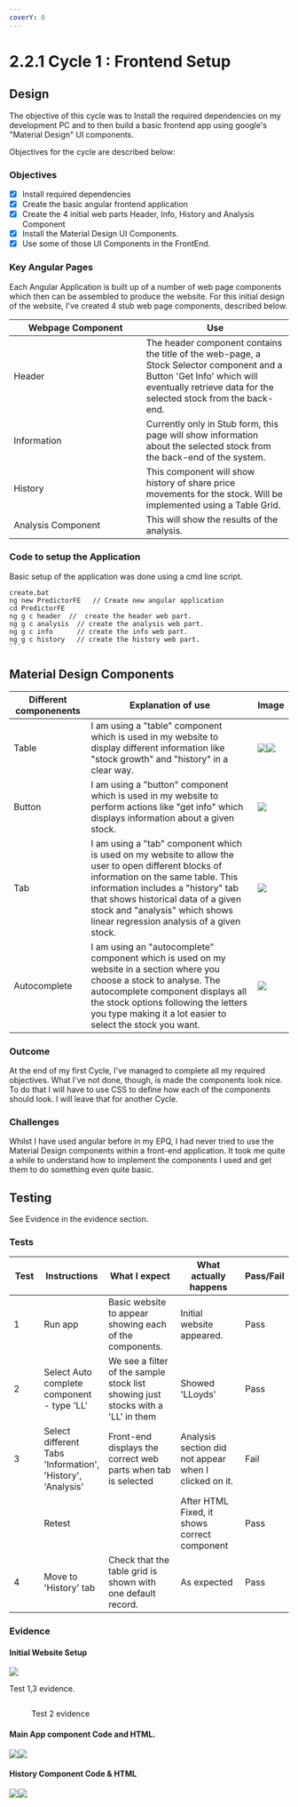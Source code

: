 ```yaml
---
coverY: 0
---
```


# 2.2.1 Cycle 1 : Frontend Setup

## Design

The objective of this cycle was to Install the required dependencies on my development PC and to then build a basic frontend app using google's "Material Design" UI components.&#x20;

Objectives for the cycle are described below:

### Objectives

* [x] Install required dependencies
* [x] Create the basic angular frontend application
* [x] Create the 4 initial web parts  Header, Info,  History and Analysis Component
* [x] Install the Material Design UI Components.
* [x] Use some of those UI Components in the FrontEnd.

### Key Angular Pages&#x20;

Each Angular Application is built up of a number of web page components which then can be assembled to produce the website. For this initial design of the website, I've created 4 stub web page components, described below.



<table><thead><tr><th width="223">Webpage Component</th><th>Use</th></tr></thead><tbody><tr><td>Header </td><td>The header component contains the title of the web-page, a Stock Selector component and a Button 'Get Info' which will eventually retrieve data for the selected stock from the back-end.</td></tr><tr><td>Information</td><td>Currently only in Stub form, this page will show information about the selected stock from the back-end of the system.</td></tr><tr><td>History</td><td>This component will show history of share price movements for the stock. Will be implemented using a Table Grid.</td></tr><tr><td>Analysis Component</td><td>This will show the results of the analysis.</td></tr></tbody></table>

### Code to setup the Application

Basic setup of the application was done using a cmd line script.

````
create.bat
ng new PredictorFE   // Create new angular application
cd PredictorFE 
ng g c header  //  create the header web part.
ng g c analysis  // create the analysis web part.
ng g c info      // create the info web part.
ng g c history   // create the history web part.
```
````

## Material Design Components



| Different componenents | Explanation of use                                                                                                                                                                                                                                                                                  | Image                                                                              |
| ---------------------- | --------------------------------------------------------------------------------------------------------------------------------------------------------------------------------------------------------------------------------------------------------------------------------------------------- | ---------------------------------------------------------------------------------- |
| Table                  | I am using a "table" component which is used in my website to display different information like "stock growth" and "history" in a clear way.                                                                                                                                                       | ![](broken-reference)![](<../../.gitbook/assets/image (10).png>)                   |
| Button                 | I am using a "button" component which is used in my website to perform actions like "get info" which displays information about a given stock.                                                                                                                                                      | ![](<../../.gitbook/assets/image (1) (1) (2).png>)                                 |
| Tab                    | I am using a "tab" component which is used on my website to allow the user to open different blocks of information on the same table. This information includes a "history" tab that shows historical data of a given stock and "analysis" which shows linear regression analysis of a given stock. | ![](<../../.gitbook/assets/image (5) (1).png>)                                     |
| Autocomplete           | I am using an "autocomplete" component which is used on my website in a section where you choose a stock to analyse. The autocomplete component displays all the stock options following the letters you type making it a lot easier to select the stock you want.                                  | ![](<../../.gitbook/assets/image (2) (1) (1) (1) (1) (1) (1) (1) (1) (1) (1).png>) |



### Outcome

At the end of my first Cycle, I've managed to complete all my required objectives. What I've not done, though, is made the components look nice. To do that I will have to use CSS to define how each of the components should look. I will leave that for another Cycle.



### Challenges

Whilst I have used angular before in my EPQ, I had never tried to use the Material Design components within a front-end application. It took me quite a while to understand how to implement the components I used and get them to do something even quite basic.

## Testing

See Evidence in the evidence section.

### Tests

<table><thead><tr><th width="67">Test</th><th>Instructions</th><th width="212">What I expect</th><th width="189">What actually happens</th><th>Pass/Fail</th></tr></thead><tbody><tr><td>1</td><td>Run app</td><td>Basic website to appear showing each of the components.</td><td>Initial website appeared.</td><td>Pass</td></tr><tr><td>2</td><td>Select Auto complete component - type 'LL'</td><td>We see a filter of the sample stock list showing just stocks with a 'LL' in them</td><td>Showed 'LLoyds'</td><td>Pass</td></tr><tr><td>3</td><td>Select different Tabs 'Information', 'History', 'Analysis'</td><td>Front-end displays the correct web parts when tab is selected</td><td>Analysis section did not appear when I clicked on  it.</td><td>Fail</td></tr><tr><td></td><td>Retest</td><td></td><td>After HTML Fixed, it shows correct component</td><td>Pass</td></tr><tr><td>4</td><td>Move to 'History' tab</td><td>Check that the table grid is shown with one default record.</td><td>As expected</td><td>Pass</td></tr></tbody></table>

### Evidence

#### Initial Website Setup

![](<../../.gitbook/assets/image (4) (1) (1) (1).png>)

Test 1,3 evidence.



<figure><img src="../../.gitbook/assets/image (80).png" alt=""><figcaption><p>Test 2 evidence</p></figcaption></figure>





#### Main App component Code and HTML.

![](<../../.gitbook/assets/image (1) (2).png>)![](<../../.gitbook/assets/image (2) (2).png>)



#### History Component Code & HTML

![](<../../.gitbook/assets/image (3) (1) (1) (1) (1) (1) (1).png>)![](<../../.gitbook/assets/image (4) (1) (1) (1) (1).png>)
